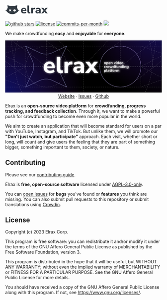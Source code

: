 <a href="https://elrax.com">
	<picture>
		<source media="(prefers-color-scheme: dark)" srcset="./.github/assets/logo.dark.png?raw=true">
		<source media="(prefers-color-scheme: light)" srcset="./.github/assets/logo.light.png?raw=true">
		<img alt="Elrax" src="./.github/assets/logo.light.png?raw=true" height="36">
	</picture>
<a>

<p align="left">
   <a href="https://github.com/elrax/elrax/stargazers"><img src="https://img.shields.io/github/stars/elrax/elrax" alt="github stars"></a>
   <a href="https://github.com/elrax/elrax/blob/main/LICENSE"><img src="https://img.shields.io/badge/license-AGPLv3-red" alt="license"></a>
   <a href="https://github.com/elrax/elrax/pulse"><img src="https://img.shields.io/github/commit-activity/m/elrax/elrax" alt="commits-per-month"></a>
   <a href="https://crowdin.com/project/elrax"><img src="https://img.shields.io/badge/translations-contribute-brightgreen" /></a>
</p>

We make crowdfunding **easy** and **enjoyable** for **everyone**.

<p align="center">
	<a href="https://github.com/elrax/elrax">
		<img src="./.github/assets/github.png" alt="banner">
	</a>
	<a href="https://elrax.com">Website</a>
	·
	<a href="https://github.com/elrax/elrax/issues">Issues</a>
	·
	<a href="https://github.com/elrax/elrax">Github</a>
</p>

Elrax is an **open-source video platform** for **crowdfunding, progress tracking, and feedback collection**. Through it, we want to make a powerful push for crowdfunding to become even more popular in the world.

We aim to create an application that will become standard for users on a par with YouTube, Instagram, and TikTok. But unlike them, we will promote our **"Don't just watch, but participate"** approach. Each visit, whether short or long, will count and give users the feeling that they are part of something bigger, something important to them, society, or nature.

## Contributing

Please see our [contributing guide](./CONTRIBUTING.md).

Elrax is **free, open-source software** licensed under [AGPL-3.0-only](./LICENSE).

You can [open issues](https://github.com/elrax/elrax/issues) for **bugs** you've found or **features** you think are missing. You can also submit pull requests to this repository or submit translations using [Crowdin](https://crowdin.com/project/elrax).

## License

Copyright (c) 2023 Elrax Corp.

This program is free software: you can redistribute it and/or modify it under the terms of the GNU Affero General Public License as published by the Free Software Foundation, version 3.

This program is distributed in the hope that it will be useful, but WITHOUT ANY WARRANTY; without even the implied warranty of MERCHANTABILITY or FITNESS FOR A PARTICULAR PURPOSE. See the GNU Affero General Public License for more details.

You should have received a copy of the GNU Affero General Public License along with this program. If not, see <https://www.gnu.org/licenses/>.
